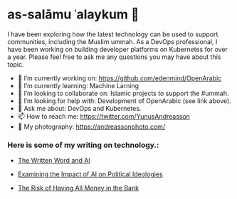 # as-salāmu ʿalaykum 👋

I have been exploring how the latest technology can be used to support communities, including the Muslim ummah. As a DevOps professional, I have been working on building developer platforms on Kubernetes for over a year. Please feel free to ask me any questions you may have about this topic.

- 🔭 I’m currently working on: https://github.com/edenmind/OpenArabic
- 🌱 I’m currently learning: Machine Larning
- 👯 I’m looking to collaborate on: Islamic projects to support the #ummah.
- 🤔 I’m looking for help with: Development of OpenArabic (see link above).
- 💬 Ask me about: DevOps and Kubernetes.
- 📫 How to reach me: https://twitter.com/YunusAndreasson
- 📸 My photography: https://andreassonphoto.com/

### Here is some of my writing on technology.:

- [The Written Word and AI](https://yunusandreasson.substack.com/p/the-written-word-and-ai)

- [Examining the Impact of AI on Political Ideologies](https://yunusandreasson.substack.com/p/examining-the-impact-of-ai-on-political)

- [The Risk of Having All Money in the Bank](https://yunusandreasson.substack.com/p/the-risk-of-having-all-money-in-the)
